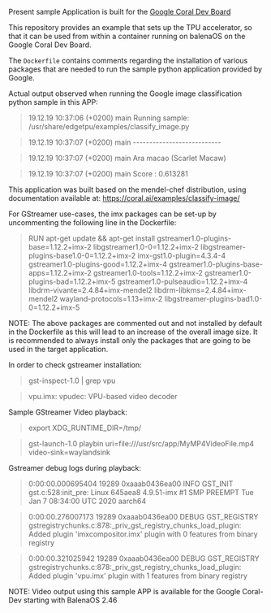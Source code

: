 Present sample Application is built for the [Google Coral Dev Board](https://coral.ai/products/dev-board/)

This repository provides an example that sets up the TPU accelerator, so that it can be used from within a container running on balenaOS on the Google Coral Dev Board.

The `Dockerfile` contains comments regarding the installation of various packages that are needed to run the sample python application provided by Google.

Actual output observed when running the Google image classification python sample in this APP:

> 19.12.19 10:37:06 (+0200)  main  Running sample: /usr/share/edgetpu/examples/classify_image.py

> 19.12.19 10:37:07 (+0200)  main  ---------------------------

> 19.12.19 10:37:07 (+0200)  main  Ara macao (Scarlet Macaw)

> 19.12.19 10:37:07 (+0200)  main  Score :  0.613281


This application was built based on the mendel-chef distribution, using documentation available at: https://coral.ai/examples/classify-image/

For GStreamer use-cases, the imx packages can be set-up by uncommenting the following line in the Dockerfile:

> RUN apt-get update && apt-get install gstreamer1.0-plugins-base=1.12.2+imx-2 libgstreamer1.0-0=1.12.2+imx-2 libgstreamer-plugins-base1.0-0=1.12.2+imx-2 imx-gst1.0-plugin=4.3.4-4 gstreamer1.0-plugins-good=1.12.2+imx-4 gstreamer1.0-plugins-base-apps=1.12.2+imx-2 gstreamer1.0-tools=1.12.2+imx-2 gstreamer1.0-plugins-bad=1.12.2+imx-5 gstreamer1.0-pulseaudio=1.12.2+imx-4 libdrm-vivante=2.4.84+imx-mendel2 libdrm-libkms=2.4.84+imx-mendel2 wayland-protocols=1.13+imx-2 libgstreamer-plugins-bad1.0-0=1.12.2+imx-5

NOTE: The above packages are commented out and not installed by default in the Dockerfile as this will lead to an increase of the overall image size.
It is recommended to always install only the packages that are going to be used in the target application.

In order to check gstreamer installation:

> gst-inspect-1.0 | grep vpu

> vpu.imx:  vpudec: VPU-based video decoder

Sample GStreamer Video playback:

> export XDG_RUNTIME_DIR=/tmp/

> gst-launch-1.0 playbin uri=file:///usr/src/app/MyMP4VideoFile.mp4 video-sink=waylandsink

Gstreamer debug logs during playback:

> 0:00:00.000695404 19289 0xaaab0436ea00 INFO            GST_INIT gst.c:528:init_pre: Linux 645aea8 4.9.51-imx #1 SMP PREEMPT Tue Jan 7 08:34:00 UTC 2020 aarch64

> 0:00:00.276007173 19289 0xaaab0436ea00 DEBUG           GST_REGISTRY gstregistrychunks.c:878:_priv_gst_registry_chunks_load_plugin: Added plugin 'imxcompositor.imx' plugin with 0 features from binary registry

> 0:00:00.321025942 19289 0xaaab0436ea00 DEBUG           GST_REGISTRY gstregistrychunks.c:878:_priv_gst_registry_chunks_load_plugin: Added plugin 'vpu.imx' plugin with 1 features from binary registry

NOTE: Video output using this sample APP is available for the Google Coral-Dev starting with BalenaOS 2.46

